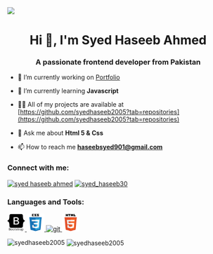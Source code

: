 <img src="https://www.google.com/imgres?imgurl=https%3A%2F%2Fmiro.medium.com%2Fv2%2Fresize%3Afit%3A1400%2F1*-ntL3Dsvc-dJ5cLGRtSuEw.gif&tbnid=YX-6heqmtoyG0M&vet=12ahUKEwiC0779vfT-AhUBsUwKHYLhDNIQMygGegUIARCfAg..i&imgrefurl=https%3A%2F%2Ffariza-rafa.medium.com%2F10-web-development-fundamentals-you-should-know-e0d47c23a850&docid=ztfW2cDPczaq9M&w=1240&h=480&q=web%20development%20gif&ved=2ahUKEwiC0779vfT-AhUBsUwKHYLhDNIQMygGegUIARCfAg" />
<h1 align="center">Hi 👋, I'm Syed Haseeb Ahmed</h1>
<h3 align="center">A passionate frontend developer from Pakistan</h3>

- 🔭 I’m currently working on [Portfolio](https://syedhaseeb2005.github.io/Resposive-Portfolio/)

- 🌱 I’m currently learning **Javascript**

- 👨‍💻 All of my projects are available at [https://github.com/syedhaseeb2005?tab=repositories](https://github.com/syedhaseeb2005?tab=repositories)

- 💬 Ask me about **Html 5 & Css**

- 📫 How to reach me **haseebsyed901@gmail.com**

<h3 align="left">Connect with me:</h3>
<p align="left">
<a href="https://www.linkedin.com/in/syed-haseeb-ahmed-80464025a/" target="blank"><img align="center" src="https://raw.githubusercontent.com/rahuldkjain/github-profile-readme-generator/master/src/images/icons/Social/linked-in-alt.svg" alt="syed haseeb ahmed" height="30" width="40" /></a>
<a href="https://instagram.com/syed_haseeb30" target="blank"><img align="center" src="https://raw.githubusercontent.com/rahuldkjain/github-profile-readme-generator/master/src/images/icons/Social/instagram.svg" alt="syed_haseeb30" height="30" width="40" /></a>
</p>

<h3 align="left">Languages and Tools:</h3>
<p align="left"> <a href="https://getbootstrap.com" target="_blank" rel="noreferrer"> <img src="https://raw.githubusercontent.com/devicons/devicon/master/icons/bootstrap/bootstrap-plain-wordmark.svg" alt="bootstrap" width="40" height="40"/> </a> <a href="https://www.w3schools.com/css/" target="_blank" rel="noreferrer"> <img src="https://raw.githubusercontent.com/devicons/devicon/master/icons/css3/css3-original-wordmark.svg" alt="css3" width="40" height="40"/> </a> <a href="https://git-scm.com/" target="_blank" rel="noreferrer"> <img src="https://www.vectorlogo.zone/logos/git-scm/git-scm-icon.svg" alt="git" width="40" height="40"/> </a> <a href="https://www.w3.org/html/" target="_blank" rel="noreferrer"> <img src="https://raw.githubusercontent.com/devicons/devicon/master/icons/html5/html5-original-wordmark.svg" alt="html5" width="40" height="40"/> </a> </p>

<p><img align="left" src="https://github-readme-stats.vercel.app/api/top-langs?username=syedhaseeb2005&show_icons=true&locale=en&layout=compact" alt="syedhaseeb2005" /></p>

<p>&nbsp;<img align="center" src="https://github-readme-stats.vercel.app/api?username=syedhaseeb2005&show_icons=true&locale=en" alt="syedhaseeb2005" /></p>
